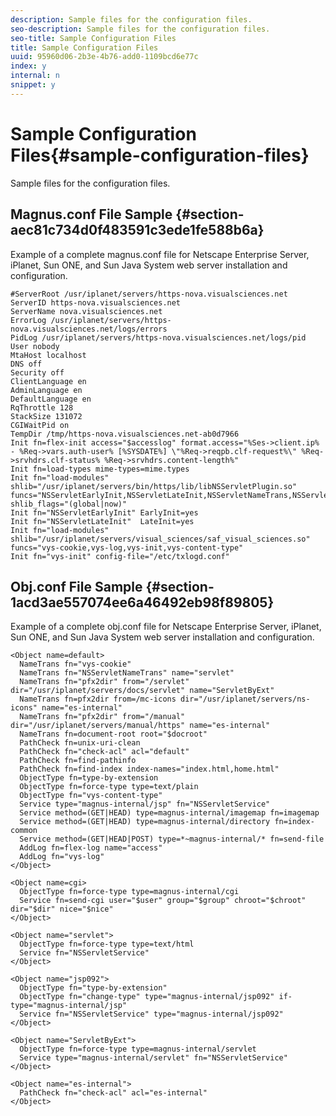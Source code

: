 ```yaml
---
description: Sample files for the configuration files.
seo-description: Sample files for the configuration files.
seo-title: Sample Configuration Files
title: Sample Configuration Files
uuid: 95960d06-2b3e-4b76-add0-1109bcd6e77c
index: y
internal: n
snippet: y
---
```


# Sample Configuration Files{#sample-configuration-files}

Sample files for the configuration files.

## Magnus.conf File Sample {#section-aec81c734d0f483591c3ede1fe588b6a}

Example of a complete magnus.conf file for Netscape Enterprise Server, iPlanet, Sun ONE, and Sun Java System web server installation and configuration.

```
#ServerRoot /usr/iplanet/servers/https-nova.visualsciences.net
ServerID https-nova.visualsciences.net
ServerName nova.visualsciences.net
ErrorLog /usr/iplanet/servers/https-nova.visualsciences.net/logs/errors
PidLog /usr/iplanet/servers/https-nova.visualsciences.net/logs/pid
User nobody
MtaHost localhost
DNS off
Security off
ClientLanguage en
AdminLanguage en
DefaultLanguage en
RqThrottle 128
StackSize 131072
CGIWaitPid on
TempDir /tmp/https-nova.visualsciences.net-ab0d7966
Init fn=flex-init access="$accesslog" format.access="%Ses->client.ip% - %Req->vars.auth-user% [%SYSDATE%] \"%Req->reqpb.clf-request%\" %Req->srvhdrs.clf-status% %Req->srvhdrs.content-length%"
Init fn=load-types mime-types=mime.types
Init fn="load-modules" shlib="/usr/iplanet/servers/bin/https/lib/libNSServletPlugin.so" funcs="NSServletEarlyInit,NSServletLateInit,NSServletNameTrans,NSServletService" shlib_flags="(global|now)"
Init fn="NSServletEarlyInit" EarlyInit=yes
Init fn="NSServletLateInit"  LateInit=yes
Init fn="load-modules" shlib="/usr/iplanet/servers/visual_sciences/saf_visual_sciences.so" funcs="vys-cookie,vys-log,vys-init,vys-content-type"
Init fn="vys-init" config-file="/etc/txlogd.conf"
```

## Obj.conf File Sample {#section-1acd3ae557074ee6a46492eb98f89805}

Example of a complete obj.conf file for Netscape Enterprise Server, iPlanet, Sun ONE, and Sun Java System web server installation and configuration.

```
<Object name=default>
  NameTrans fn="vys-cookie"
  NameTrans fn="NSServletNameTrans" name="servlet"
  NameTrans fn="pfx2dir" from="/servlet" dir="/usr/iplanet/servers/docs/servlet" name="ServletByExt"
  NameTrans fn=pfx2dir from=/mc-icons dir="/usr/iplanet/servers/ns-icons" name="es-internal"
  NameTrans fn="pfx2dir" from="/manual" dir="/usr/iplanet/servers/manual/https" name="es-internal"
  NameTrans fn=document-root root="$docroot"
  PathCheck fn=unix-uri-clean
  PathCheck fn="check-acl" acl="default"
  PathCheck fn=find-pathinfo
  PathCheck fn=find-index index-names="index.html,home.html"
  ObjectType fn=type-by-extension
  ObjectType fn=force-type type=text/plain     
  ObjectType fn="vys-content-type"
  Service type="magnus-internal/jsp" fn="NSServletService"
  Service method=(GET|HEAD) type=magnus-internal/imagemap fn=imagemap
  Service method=(GET|HEAD) type=magnus-internal/directory fn=index-common
  Service method=(GET|HEAD|POST) type=*~magnus-internal/* fn=send-file
  AddLog fn=flex-log name="access"
  AddLog fn="vys-log"
</Object>

<Object name=cgi>
  ObjectType fn=force-type type=magnus-internal/cgi
  Service fn=send-cgi user="$user" group="$group" chroot="$chroot" dir="$dir" nice="$nice"
</Object>

<Object name="servlet">
  ObjectType fn=force-type type=text/html
  Service fn="NSServletService"
</Object>

<Object name="jsp092">
  ObjectType fn="type-by-extension"
  ObjectType fn="change-type" type="magnus-internal/jsp092" if-type="magnus-internal/jsp"
  Service fn="NSServletService" type="magnus-internal/jsp092"
</Object>

<Object name="ServletByExt">
  ObjectType fn=force-type type=magnus-internal/servlet
  Service type="magnus-internal/servlet" fn="NSServletService"
</Object>

<Object name="es-internal">
  PathCheck fn="check-acl" acl="es-internal"
</Object>
```


